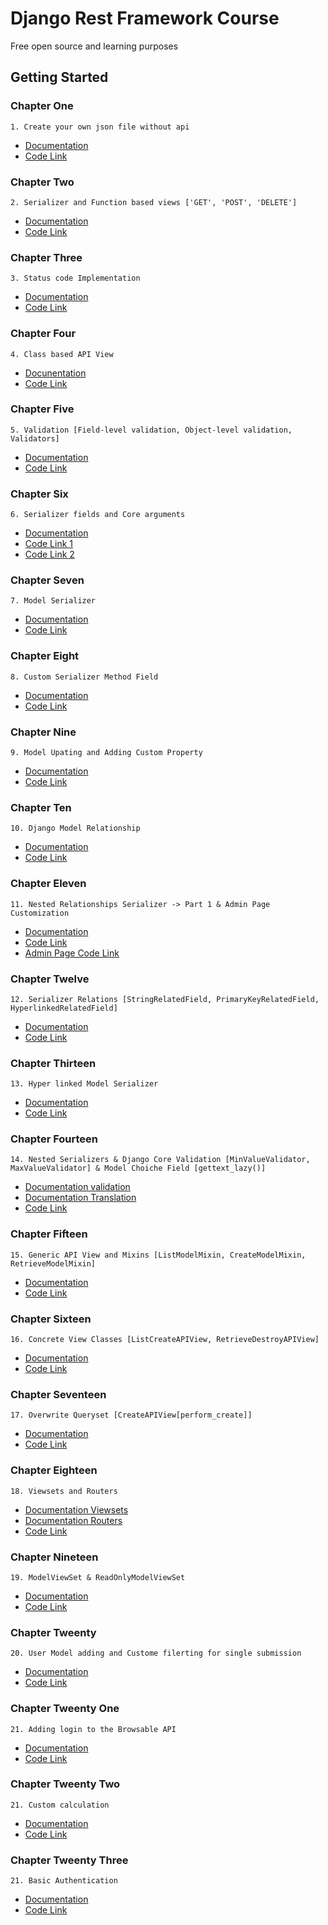 # Django Rest Framework Course

Free open source and learning purposes


## Getting Started
### Chapter One

    1. Create your own json file without api
- [Documentation](https://www.w3schools.com/python/python_json.asp)    
- [Code Link](https://github.com/msjahid/django-rest-course/tree/main/json)


### Chapter Two

    2. Serializer and Function based views ['GET', 'POST', 'DELETE']
- [Documentation](https://www.django-rest-framework.org/api-guide/views/#api_view)  
- [Code Link](https://github.com/msjahid/django-rest-course/tree/main/serialization_serializer)

### Chapter Three


    3. Status code Implementation 
- [Documentation](https://www.django-rest-framework.org/api-guide/status-codes/)
- [Code Link](https://github.com/msjahid/django-rest-course/tree/main/status_code)

### Chapter Four

    4. Class based API View
- [Docunentation](https://www.django-rest-framework.org/api-guide/views/#class-based-views)
- [Code Link](https://www.django-rest-framework.org/api-guide/views/#class-based-views)

### Chapter Five

    5. Validation [Field-level validation, Object-level validation, Validators]
- [Documentation](https://www.django-rest-framework.org/api-guide/serializers/#validation)    
- [Code Link](https://github.com/msjahid/django-rest-course/tree/main/validation)

### Chapter Six

    6. Serializer fields and Core arguments
- [Documentation](https://www.django-rest-framework.org/api-guide/fields/)    
- [Code Link 1](https://github.com/msjahid/django-rest-course/blob/main/serialization_serializer/api/serializers.py)
- [Code Link 2](https://github.com/msjahid/django-rest-course/blob/main/status_code/https/serializers.py)

### Chapter Seven

    7. Model Serializer
- [Documentation](https://www.django-rest-framework.org/api-guide/serializers/#modelserializer)    
- [Code Link](https://github.com/msjahid/django-rest-course/blob/main/Model_serialzers/modelSerialzers/serializers.py)

### Chapter Eight

    8. Custom Serializer Method Field
- [Documentation](https://www.django-rest-framework.org/api-guide/fields/#serializermethodfield)    
- [Code Link](https://github.com/msjahid/django-rest-course/blob/main/Custom_serialzers_field/customfields/serializers.py)

### Chapter Nine

    9. Model Upating and Adding Custom Property
- [Documentation](https://docs.djangoproject.com/en/3.2/topics/db/models/#model-methods)    
- [Code Link](https://github.com/msjahid/django-rest-course/blob/main/model_updating/modelUpdating/models.py)

### Chapter Ten

    10. Django Model Relationship
- [Documentation](https://docs.djangoproject.com/en/3.2/topics/db/examples/)    
- [Code Link](https://github.com/msjahid/django-rest-course/blob/main/djangoRelationships/modelRelation/models.py)

### Chapter Eleven

    11. Nested Relationships Serializer -> Part 1 & Admin Page Customization
- [Documentation](https://www.django-rest-framework.org/api-guide/relations/#nested-relationships)    
- [Code Link](https://github.com/msjahid/django-rest-course/blob/main/nestedSerializer/nested/serializers.py)
- [Admin Page Code Link](https://github.com/msjahid/django-rest-course/blob/main/nestedSerializer/nested/admin.py)

### Chapter Twelve

    12. Serializer Relations [StringRelatedField, PrimaryKeyRelatedField, HyperlinkedRelatedField]
- [Documentation](https://www.django-rest-framework.org/api-guide/relations/#api-reference)    
- [Code Link](https://github.com/msjahid/django-rest-course/blob/main/serializersRelationship/nested/serializers.py)

### Chapter Thirteen

    13. Hyper linked Model Serializer
- [Documentation](https://www.django-rest-framework.org/api-guide/serializers/#hyperlinkedmodelserializer)    
- [Code Link](https://github.com/msjahid/django-rest-course/blob/main/hyperlinkSerializers/hyperlinks/serializers.py)

### Chapter Fourteen

    14. Nested Serializers & Django Core Validation [MinValueValidator, MaxValueValidator] & Model Choiche Field [gettext_lazy()]
- [Documentation validation](https://docs.djangoproject.com/en/3.2/ref/validators/)    
- [Documentation Translation](https://docs.djangoproject.com/en/3.2/topics/i18n/translation/)  
- [Code Link](https://github.com/msjahid/django-rest-course/blob/main/nestedSerializerPartTwo/review/models.py)

### Chapter Fifteen

    15. Generic API View and Mixins [ListModelMixin, CreateModelMixin, RetrieveModelMixin]
- [Documentation](https://www.django-rest-framework.org/api-guide/generic-views/#mixins)    
- [Code Link](https://github.com/msjahid/django-rest-course/blob/main/mixinsGeneric/mixins/views.py)

### Chapter Sixteen

    16. Concrete View Classes [ListCreateAPIView, RetrieveDestroyAPIView]
- [Documentation](https://www.django-rest-framework.org/api-guide/generic-views/#concrete-view-classes)    
- [Code Link](https://github.com/msjahid/django-rest-course/blob/main/concreteViewClasses/mixins/views.py)

### Chapter Seventeen

    17. Overwrite Queryset [CreateAPIView[perform_create]]
- [Documentation](https://www.django-rest-framework.org/api-guide/generic-views/#createapiview)    
- [Code Link](https://github.com/msjahid/django-rest-course/blob/main/OverwriteQueryset/mixins/views.py)

### Chapter Eighteen

    18. Viewsets and Routers
- [Documentation Viewsets](https://www.django-rest-framework.org/api-guide/viewsets/)    
- [Documentation Routers](https://www.django-rest-framework.org/api-guide/routers/)   
- [Code Link](https://github.com/msjahid/django-rest-course/tree/main/viewsetsAndRouters)

### Chapter Nineteen

    19. ModelViewSet & ReadOnlyModelViewSet
- [Documentation](https://www.django-rest-framework.org/api-guide/viewsets/#modelviewset)    
- [Code Link](https://github.com/msjahid/django-rest-course/blob/main/ModelViewSet/viewset/views.py)

### Chapter Tweenty

    20. User Model adding and Custome filerting for single submission
- [Documentation](https://docs.djangoproject.com/en/3.2/topics/auth/customizing/#specifying-custom-user-model)    
- [Code Link](https://github.com/msjahid/django-rest-course/tree/main/UserModel)

### Chapter Tweenty One

    21. Adding login to the Browsable API
- [Documentation](https://www.django-rest-framework.org/tutorial/4-authentication-and-permissions/#adding-login-to-the-browsable-api)    
- [Code Link](https://github.com/msjahid/django-rest-course/blob/main/api-auth/config/urls.py)

### Chapter Tweenty Two

    21. Custom calculation 
- [Documentation](https://docs.djangoproject.com/en/3.2/topics/db/aggregation/)    
- [Code Link](https://github.com/msjahid/django-rest-course/tree/main/custom_calculation)

### Chapter Tweenty Three

    21. Basic Authentication
- [Documentation](https://www.django-rest-framework.org/api-guide/authentication/#basicauthentication)    
- [Code Link](https://github.com/msjahid/django-rest-course/tree/main/Basic_Authentication)
